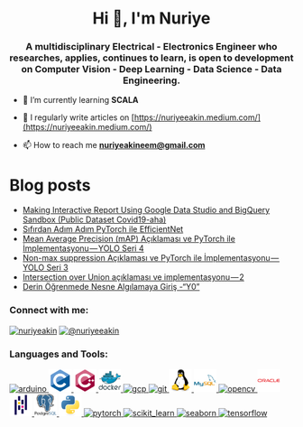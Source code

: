 <h1 align="center">Hi 👋, I'm Nuriye</h1>
<h3 align="center">A multidisciplinary Electrical - Electronics Engineer who researches, applies, continues to learn, is open to development on Computer Vision - Deep Learning - Data Science - Data Engineering.</h3>

- 🌱 I’m currently learning **SCALA**

- 📝 I regularly write articles on [https://nuriyeeakin.medium.com/](https://nuriyeeakin.medium.com/)

- 📫 How to reach me **nuriyeakineem@gmail.com**



# Blog posts
<!-- BLOG-POST-LIST:START -->
- [Making Interactive Report Using Google Data Studio and BigQuery Sandbox (Public Dataset Covid19-aha)](https://nuriyeeakin.medium.com/making-interactive-report-using-google-data-studio-and-bigquery-sandbox-public-dataset-9cadc2a099b0------2)
- [Sıfırdan Adım Adım PyTorch ile EfficientNet](https://nuriyeeakin.medium.com/s%C4%B1f%C4%B1rdan-ad%C4%B1m-ad%C4%B1m-pytorch-ile-efficientnet-953491423726?source=rss-43d576bc8af5------2)
- [Mean Average Precision &lpar;mAP&rpar; Açıklaması ve PyTorch ile İmplementasyonu — YOLO Seri 4](https://nuriyeeakin.medium.com/mean-average-precision-map-a%C3%A7%C4%B1klamas%C4%B1-ve-pytorch-ile-i%CC%87mplementasyonu-yolo-seri-4-bb650c29747?source=rss-43d576bc8af5------2)
- [Non-max suppression Açıklaması ve PyTorch ile İmplementasyonu — YOLO Seri 3](https://nuriyeeakin.medium.com/non-max-suppression-a%C3%A7%C4%B1klamas%C4%B1-ve-pytorch-ile-i%CC%87mplementasyonu-yolo-seri-3-306465f92234?source=rss-43d576bc8af5------2)
- [Intersection over Union açıklaması ve implementasyonu — 2](https://nuriyeeakin.medium.com/intersection-over-union-a%C3%A7%C4%B1klamas%C4%B1-ve-implementasyonu-2-f3ade145e70a?source=rss-43d576bc8af5------2)
- [Derin Öğrenmede Nesne Algılamaya Giriş -“Y0”](https://nuriyeeakin.medium.com/derin-%C3%B6%C4%9Frenmede-nesne-alg%C4%B1lamaya-giri%C5%9F-y0-c82d0447319c?source=rss-43d576bc8af5------2)
<!-- BLOG-POST-LIST:END -->



<h3 align="left">Connect with me:</h3>
<p align="left">
<a href="https://linkedin.com/in/nuriyeakin" target="blank"><img align="center" src="https://raw.githubusercontent.com/rahuldkjain/github-profile-readme-generator/master/src/images/icons/Social/linked-in-alt.svg" alt="nuriyeakin" height="30" width="40" /></a>
<a href="https://medium.com/@nuriyeeakin" target="blank"><img align="center" src="https://raw.githubusercontent.com/rahuldkjain/github-profile-readme-generator/master/src/images/icons/Social/medium.svg" alt="@nuriyeeakin" height="30" width="40" /></a>
</p>

<h3 align="left">Languages and Tools:</h3>
<p align="left"> <a href="https://www.arduino.cc/" target="_blank" rel="noreferrer"> <img src="https://cdn.worldvectorlogo.com/logos/arduino-1.svg" alt="arduino" width="40" height="40"/> </a> <a href="https://www.cprogramming.com/" target="_blank" rel="noreferrer"> <img src="https://raw.githubusercontent.com/devicons/devicon/master/icons/c/c-original.svg" alt="c" width="40" height="40"/> </a> <a href="https://www.w3schools.com/cpp/" target="_blank" rel="noreferrer"> <img src="https://raw.githubusercontent.com/devicons/devicon/master/icons/cplusplus/cplusplus-original.svg" alt="cplusplus" width="40" height="40"/> </a> <a href="https://www.docker.com/" target="_blank" rel="noreferrer"> <img src="https://raw.githubusercontent.com/devicons/devicon/master/icons/docker/docker-original-wordmark.svg" alt="docker" width="40" height="40"/> </a> <a href="https://cloud.google.com" target="_blank" rel="noreferrer"> <img src="https://www.vectorlogo.zone/logos/google_cloud/google_cloud-icon.svg" alt="gcp" width="40" height="40"/> </a> <a href="https://git-scm.com/" target="_blank" rel="noreferrer"> <img src="https://www.vectorlogo.zone/logos/git-scm/git-scm-icon.svg" alt="git" width="40" height="40"/> </a> <a href="https://www.linux.org/" target="_blank" rel="noreferrer"> <img src="https://raw.githubusercontent.com/devicons/devicon/master/icons/linux/linux-original.svg" alt="linux" width="40" height="40"/> </a> <a href="https://www.mysql.com/" target="_blank" rel="noreferrer"> <img src="https://raw.githubusercontent.com/devicons/devicon/master/icons/mysql/mysql-original-wordmark.svg" alt="mysql" width="40" height="40"/> </a> <a href="https://opencv.org/" target="_blank" rel="noreferrer"> <img src="https://www.vectorlogo.zone/logos/opencv/opencv-icon.svg" alt="opencv" width="40" height="40"/> </a> <a href="https://www.oracle.com/" target="_blank" rel="noreferrer"> <img src="https://raw.githubusercontent.com/devicons/devicon/master/icons/oracle/oracle-original.svg" alt="oracle" width="40" height="40"/> </a> <a href="https://pandas.pydata.org/" target="_blank" rel="noreferrer"> <img src="https://raw.githubusercontent.com/devicons/devicon/2ae2a900d2f041da66e950e4d48052658d850630/icons/pandas/pandas-original.svg" alt="pandas" width="40" height="40"/> </a> <a href="https://www.postgresql.org" target="_blank" rel="noreferrer"> <img src="https://raw.githubusercontent.com/devicons/devicon/master/icons/postgresql/postgresql-original-wordmark.svg" alt="postgresql" width="40" height="40"/> </a> <a href="https://www.python.org" target="_blank" rel="noreferrer"> <img src="https://raw.githubusercontent.com/devicons/devicon/master/icons/python/python-original.svg" alt="python" width="40" height="40"/> </a> <a href="https://pytorch.org/" target="_blank" rel="noreferrer"> <img src="https://www.vectorlogo.zone/logos/pytorch/pytorch-icon.svg" alt="pytorch" width="40" height="40"/> </a> <a href="https://scikit-learn.org/" target="_blank" rel="noreferrer"> <img src="https://upload.wikimedia.org/wikipedia/commons/0/05/Scikit_learn_logo_small.svg" alt="scikit_learn" width="40" height="40"/> </a> <a href="https://seaborn.pydata.org/" target="_blank" rel="noreferrer"> <img src="https://seaborn.pydata.org/_images/logo-mark-lightbg.svg" alt="seaborn" width="40" height="40"/> </a> <a href="https://www.tensorflow.org" target="_blank" rel="noreferrer"> <img src="https://www.vectorlogo.zone/logos/tensorflow/tensorflow-icon.svg" alt="tensorflow" width="40" height="40"/> </a> </p>

